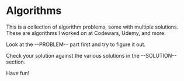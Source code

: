 # Algorithms
This is a collection of algorithm problems, some with multiple solutions. These are algorithms I worked on at Codewars, Udemy, and more.

Look at the --PROBLEM-- part first and try to figure it out.

Check your solution against the various solutions in the --SOLUTION-- section.

Have fun!
